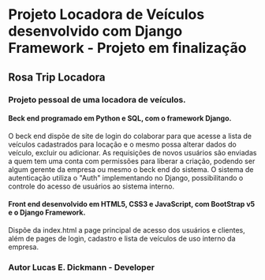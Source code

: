# Projeto Locadora de Veículos desenvolvido com Django Framework - Projeto em finalização
## Rosa Trip Locadora

### Projeto pessoal de uma locadora de veículos.

#### Beck end programado em Python e SQL, com o framework Django.
O beck end dispõe de site de login do colaborar para que acesse a lista de veículos cadastrados para locação e o mesmo possa alterar dados do veículo, excluir ou adicionar.
As requisições de novos usuários são enviadas a quem tem uma conta com permissões para liberar a criação, podendo ser algum gerente da empresa ou mesmo o beck end do sistema.
O sistema de autenticação utiliza o "Auth" implementando no Django, possibilitando o controle do acesso de usuários ao sistema interno.

#### Front end desenvolvido em HTML5, CSS3 e JavaScript, com BootStrap v5 e o Django Framework.
Dispõe da index.html a page principal de acesso dos usuários e clientes, além de pages de login, cadastro e lista de veículos de uso interno da empresa.

### Autor Lucas E. Dickmann - Developer
